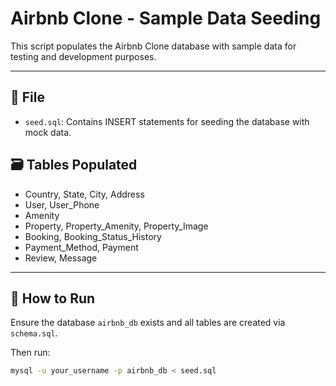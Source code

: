 # Airbnb Clone - Sample Data Seeding

This script populates the Airbnb Clone database with sample data for testing and development purposes.

---

## 📄 File

- `seed.sql`: Contains INSERT statements for seeding the database with mock data.

## 🗃️ Tables Populated

- Country, State, City, Address
- User, User_Phone
- Amenity
- Property, Property_Amenity, Property_Image
- Booking, Booking_Status_History
- Payment_Method, Payment
- Review, Message

---

## 🚀 How to Run

Ensure the database `airbnb_db` exists and all tables are created via `schema.sql`.

Then run:

```bash
mysql -u your_username -p airbnb_db < seed.sql
